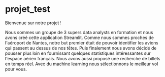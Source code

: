 # projet_test
Bienvenue sur notre projet !

Nous sommes un groupe de 3 supers data analysts en formation et nous avons créé cette application Streamlit.
Comme nous sommes proches de l'aéroport de Nantes, notre but premier était de pouvoir identifier les avions qui passent au dessus de nos têtes.
Puis finalement nous avons décidé de pousser plus loin en fournissant quelques statistiques intéressantes sur l'espace aérien français.
Nous avons aussi proposé une recherche de billets en temps réel. Avec du machine learning nous sélectionnons le meilleur vol pour vous.

